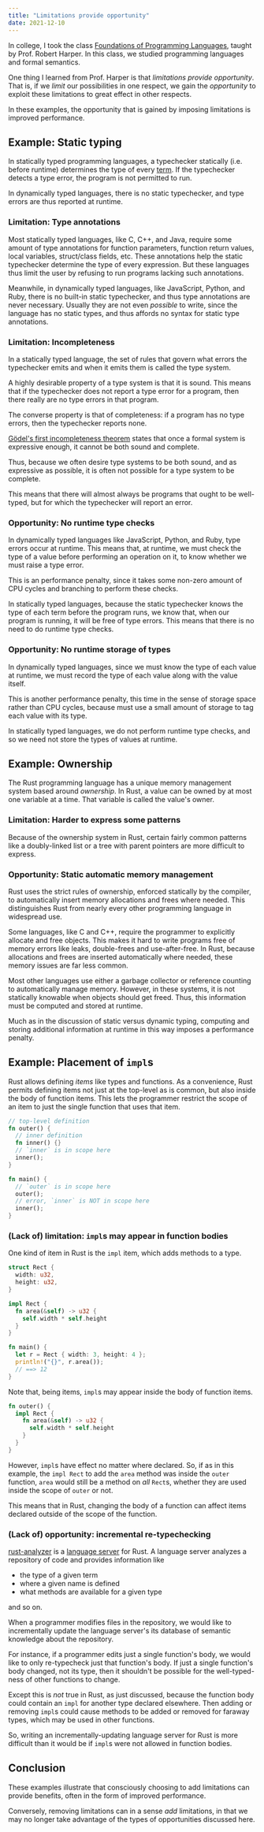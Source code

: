 ```yaml
---
title: "Limitations provide opportunity"
date: 2021-12-10
---
```


In college, I took the class [Foundations of Programming Languages][pl-cmu],
taught by Prof. Robert Harper. In this class, we studied programming languages
and formal semantics.

One thing I learned from Prof. Harper is that _limitations provide opportunity_.
That is, if we _limit_ our possibilities in one respect, we gain the
_opportunity_ to exploit these limitations to great effect in other respects.

In these examples, the opportunity that is gained by imposing limitations is
improved performance.

## Example: Static typing

In statically typed programming languages, a typechecker statically (i.e. before
runtime) determines the type of every [term][]. If the typechecker detects a
type error, the program is not permitted to run.

In dynamically typed languages, there is no static typechecker, and type errors
are thus reported at runtime.

### Limitation: Type annotations

Most statically typed languages, like C, C++, and Java, require some amount of
type annotations for function parameters, function return values, local
variables, struct/class fields, etc. These annotations help the static
typechecker determine the type of every expression. But these languages thus
limit the user by refusing to run programs lacking such annotations.

Meanwhile, in dynamically typed languages, like JavaScript, Python, and Ruby,
there is no built-in static typechecker, and thus type annotations are never
necessary. Usually they are not even _possible_ to write, since the language has
no static types, and thus affords no syntax for static type annotations.

### Limitation: Incompleteness

In a statically typed language, the set of rules that govern what errors the
typechecker emits and when it emits them is called the type system.

A highly desirable property of a type system is that it is sound. This means
that if the typechecker does not report a type error for a program, then there
really are no type errors in that program.

The converse property is that of completeness: if a program has no type errors,
then the typechecker reports none.

[Gödel's first incompleteness theorem][godel-first] states that once a formal
system is expressive enough, it cannot be both sound and complete.

Thus, because we often desire type systems to be both sound, and as expressive
as possible, it is often not possible for a type system to be complete.

This means that there will almost always be programs that ought to be
well-typed, but for which the typechecker will report an error.

### Opportunity: No runtime type checks

In dynamically typed languages like JavaScript, Python, and Ruby, type errors
occur at runtime. This means that, at runtime, we must check the type of a value
before performing an operation on it, to know whether we must raise a type
error.

This is an performance penalty, since it takes some non-zero amount of CPU
cycles and branching to perform these checks.

In statically typed languages, because the static typechecker knows the type of
each term before the program runs, we know that, when our program is running, it
will be free of type errors. This means that there is no need to do runtime type
checks.

### Opportunity: No runtime storage of types

In dynamically typed languages, since we must know the type of each value at
runtime, we must record the type of each value along with the value itself.

This is another performance penalty, this time in the sense of storage space
rather than CPU cycles, because must use a small amount of storage to tag each
value with its type.

In statically typed languages, we do not perform runtime type checks, and so we
need not store the types of values at runtime.

## Example: Ownership

The Rust programming language has a unique memory management system based around
_ownership_. In Rust, a value can be owned by at most one variable at a time.
That variable is called the value's owner.

### Limitation: Harder to express some patterns

Because of the ownership system in Rust, certain fairly common patterns like a
doubly-linked list or a tree with parent pointers are more difficult to express.

### Opportunity: Static automatic memory management

Rust uses the strict rules of ownership, enforced statically by the compiler, to
automatically insert memory allocations and frees where needed. This
distinguishes Rust from nearly every other programming language in widespread
use.

Some languages, like C and C++, require the programmer to explicitly allocate
and free objects. This makes it hard to write programs free of memory errors
like leaks, double-frees and use-after-free. In Rust, because allocations and
frees are inserted automatically where needed, these memory issues are far less
common.

Most other languages use either a garbage collector or reference counting to
automatically manage memory. However, in these systems, it is not statically
knowable when objects should get freed. Thus, this information must be computed
and stored at runtime.

Much as in the discussion of static versus dynamic typing, computing and storing
additional information at runtime in this way imposes a performance penalty.

## Example: Placement of `impl`s

Rust allows defining _items_ like types and functions. As a convenience, Rust
permits defining items not just at the top-level as is common, but also inside
the body of function items. This lets the programmer restrict the scope of an
item to just the single function that uses that item.

```rs
// top-level definition
fn outer() {
  // inner definition
  fn inner() {}
  // `inner` is in scope here
  inner();
}

fn main() {
  // `outer` is in scope here
  outer();
  // error, `inner` is NOT in scope here
  inner();
}
```

### (Lack of) limitation: `impl`s may appear in function bodies

One kind of item in Rust is the `impl` item, which adds methods to a type.

```rs
struct Rect {
  width: u32,
  height: u32,
}

impl Rect {
  fn area(&self) -> u32 {
    self.width * self.height
  }
}

fn main() {
  let r = Rect { width: 3, height: 4 };
  println!("{}", r.area());
  // ==> 12
}
```

Note that, being items, `impl`s may appear inside the body of function items.

```rs
fn outer() {
  impl Rect {
    fn area(&self) -> u32 {
      self.width * self.height
    }
  }
}
```

However, `impl`s have effect no matter where declared. So, if as in this
example, the `impl Rect` to add the `area` method was inside the `outer` function,
`area` would still be a method on _all_ `Rect`s, whether they are used inside
the scope of `outer` or not.

This means that in Rust, changing the body of a function can affect items
declared outside of the scope of the function.

### (Lack of) opportunity: incremental re-typechecking

[rust-analyzer][] is a [language server][] for Rust. A language server analyzes
a repository of code and provides information like

- the type of a given term
- where a given name is defined
- what methods are available for a given type

and so on.

When a programmer modifies files in the repository, we would like to
incrementally update the language server's its database of semantic knowledge
about the repository.

For instance, if a programmer edits just a single function's body, we would like
to only re-typecheck just that function's body. If just a single function's body
changed, not its type, then it shouldn't be possible for the well-typed-ness of
other functions to change.

Except this is _not_ true in Rust, as just discussed, because the function body
could contain an `impl` for another type declared elsewhere. Then adding or
removing `impl`s could cause methods to be added or removed for faraway types,
which may be used in other functions.

So, writing an incrementally-updating language server for Rust is more difficult
than it would be if `impl`s were not allowed in function bodies.

## Conclusion

These examples illustrate that consciously choosing to add limitations can
provide benefits, often in the form of improved performance.

Conversely, removing limitations can in a sense _add_ limitations, in that we
may no longer take advantage of the types of opportunities discussed here.

[pl-cmu]: https://www.cs.cmu.edu/~rjsimmon/15312-s14/
[language server]: https://microsoft.github.io/language-server-protocol/
[rust-analyzer]: https://rust-analyzer.github.io
[term]: /posts/lambda-cube
[godel-first]: https://en.wikipedia.org/wiki/Gödel%27s_incompleteness_theorems#First_incompleteness_theorem
